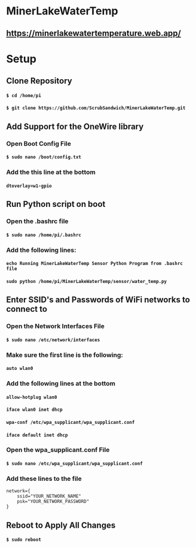 # MinerLakeWaterTemp
## https://minerlakewatertemperature.web.app/


# Setup

## Clone Repository

#### `$ cd /home/pi`
#### `$ git clone https://github.com/ScrubSandwich/MinerLakeWaterTemp.git`


## Add Support for the OneWire library

### Open Boot Config File
#### `$ sudo nano /boot/config.txt`

### Add the this line at the bottom
#### `dtoverlay=w1-gpio`


## Run Python script on boot

### Open the .bashrc file
#### `$ sudo nano /home/pi/.bashrc`

###  Add the following lines: 
#### `echo Running MinerLakeWaterTemp Sensor Python Program from .bashrc file`
#### `sudo python /home/pi/MinerLakeWaterTemp/sensor/water_temp.py`


## Enter SSID's and Passwords of WiFi networks to connect to

### Open the Network Interfaces File
#### `$ sudo nano /etc/network/interfaces`

### Make sure the first line is the following:
#### `auto wlan0`

### Add the following lines at the bottom
#### `allow-hotplug wlan0`
#### `iface wlan0 inet dhcp`
#### `wpa-conf /etc/wpa_supplicant/wpa_supplicant.conf`
#### `iface default inet dhcp`

### Open the wpa_supplicant.conf File
#### `$ sudo nano /etc/wpa_supplicant/wpa_supplicant.conf`

### Add these lines to the file

	network={
		ssid="YOUR_NETWORK_NAME"
		psk="YOUR_NETWORK_PASSWORD"
	}


## Reboot to Apply All Changes
#### `$ sudo reboot`


